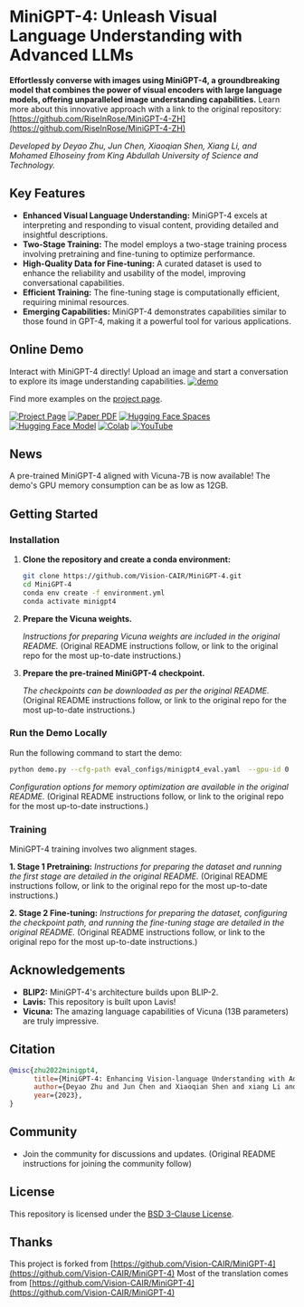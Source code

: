 # MiniGPT-4: Unleash Visual Language Understanding with Advanced LLMs

**Effortlessly converse with images using MiniGPT-4, a groundbreaking model that combines the power of visual encoders with large language models, offering unparalleled image understanding capabilities.**  Learn more about this innovative approach with a link to the original repository: [https://github.com/RiseInRose/MiniGPT-4-ZH](https://github.com/RiseInRose/MiniGPT-4-ZH)

*Developed by Deyao Zhu, Jun Chen, Xiaoqian Shen, Xiang Li, and Mohamed Elhoseiny from King Abdullah University of Science and Technology.*

## Key Features

*   **Enhanced Visual Language Understanding:** MiniGPT-4 excels at interpreting and responding to visual content, providing detailed and insightful descriptions.
*   **Two-Stage Training:** The model employs a two-stage training process involving pretraining and fine-tuning to optimize performance.
*   **High-Quality Data for Fine-tuning:**  A curated dataset is used to enhance the reliability and usability of the model, improving conversational capabilities.
*   **Efficient Training:**  The fine-tuning stage is computationally efficient, requiring minimal resources.
*   **Emerging Capabilities:** MiniGPT-4 demonstrates capabilities similar to those found in GPT-4, making it a powerful tool for various applications.

## Online Demo
Interact with MiniGPT-4 directly!  Upload an image and start a conversation to explore its image understanding capabilities.
[![demo](figs/online_demo.png)](https://minigpt-4.github.io)

Find more examples on the [project page](https://minigpt-4.github.io).

[![Project Page](https://img.shields.io/badge/Project-Page-Green)](https://minigpt-4.github.io)
[![Paper PDF](https://img.shields.io/badge/Paper-PDF-red)](MiniGPT_4.pdf)
[![Hugging Face Spaces](https://img.shields.io/badge/%F0%9F%A4%97%20Hugging%20Face-Spaces-blue)](https://huggingface.co/spaces/Vision-CAIR/minigpt4)
[![Hugging Face Model](https://img.shields.io/badge/%F0%9F%A4%97%20Hugging%20Face-Model-blue)](https://huggingface.co/Vision-CAIR/MiniGPT-4)
[![Colab](https://colab.research.google.com/assets/colab-badge.svg)](https://colab.research.google.com/drive/1OK4kYsZphwt5DXchKkzMBjYF6jnkqh4R?usp=sharing)
[![YouTube](https://badges.aleen42.com/src/youtube.svg)](https://www.youtube.com/watch?v=__tftoxpBAw&feature=youtu.be)

## News
A pre-trained MiniGPT-4 aligned with Vicuna-7B is now available! The demo's GPU memory consumption can be as low as 12GB.

## Getting Started

### Installation
1.  **Clone the repository and create a conda environment:**

    ```bash
    git clone https://github.com/Vision-CAIR/MiniGPT-4.git
    cd MiniGPT-4
    conda env create -f environment.yml
    conda activate minigpt4
    ```

2.  **Prepare the Vicuna weights.**

    *Instructions for preparing Vicuna weights are included in the original README.*  (Original README instructions follow, or link to the original repo for the most up-to-date instructions.)

3.  **Prepare the pre-trained MiniGPT-4 checkpoint.**

    *The checkpoints can be downloaded as per the original README.* (Original README instructions follow, or link to the original repo for the most up-to-date instructions.)

### Run the Demo Locally
Run the following command to start the demo:

```bash
python demo.py --cfg-path eval_configs/minigpt4_eval.yaml  --gpu-id 0
```

*Configuration options for memory optimization are available in the original README.* (Original README instructions follow, or link to the original repo for the most up-to-date instructions.)

### Training
MiniGPT-4 training involves two alignment stages.

**1. Stage 1 Pretraining:**
*Instructions for preparing the dataset and running the first stage are detailed in the original README.* (Original README instructions follow, or link to the original repo for the most up-to-date instructions.)

**2. Stage 2 Fine-tuning:**
*Instructions for preparing the dataset, configuring the checkpoint path, and running the fine-tuning stage are detailed in the original README.* (Original README instructions follow, or link to the original repo for the most up-to-date instructions.)

## Acknowledgements
*   **BLIP2:** MiniGPT-4's architecture builds upon BLIP-2.
*   **Lavis:** This repository is built upon Lavis!
*   **Vicuna:** The amazing language capabilities of Vicuna (13B parameters) are truly impressive.

## Citation
```bibtex
@misc{zhu2022minigpt4,
      title={MiniGPT-4: Enhancing Vision-language Understanding with Advanced Large Language Models}, 
      author={Deyao Zhu and Jun Chen and Xiaoqian Shen and xiang Li and Mohamed Elhoseiny},
      year={2023},
}
```

## Community
*   Join the community for discussions and updates. (Original README instructions for joining the community follow)

## License
This repository is licensed under the [BSD 3-Clause License](LICENSE.md).

## Thanks
This project is forked from [https://github.com/Vision-CAIR/MiniGPT-4](https://github.com/Vision-CAIR/MiniGPT-4)
Most of the translation comes from [https://github.com/Vision-CAIR/MiniGPT-4](https://github.com/Vision-CAIR/MiniGPT-4)